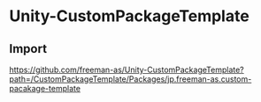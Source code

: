 # Unity-CustomPackageTemplate

## Import
https://github.com/freeman-as/Unity-CustomPackageTemplate?path=/CustomPackageTemplate/Packages/jp.freeman-as.custom-pacakage-template
